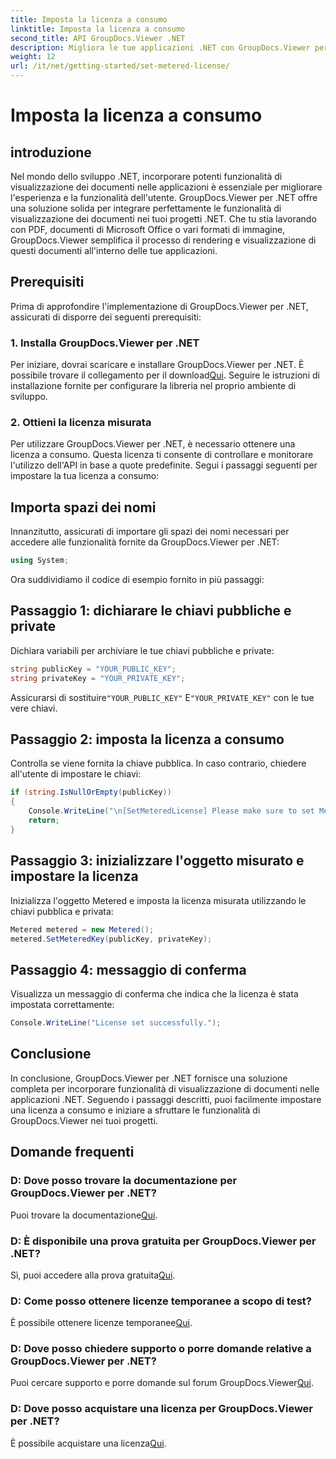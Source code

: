 ```yaml
---
title: Imposta la licenza a consumo
linktitle: Imposta la licenza a consumo
second_title: API GroupDocs.Viewer .NET
description: Migliora le tue applicazioni .NET con GroupDocs.Viewer per una visualizzazione fluida dei documenti. Integra facilmente le funzionalità di rendering dei documenti nei tuoi progetti.
weight: 12
url: /it/net/getting-started/set-metered-license/
---
```


# Imposta la licenza a consumo

## introduzione
Nel mondo dello sviluppo .NET, incorporare potenti funzionalità di visualizzazione dei documenti nelle applicazioni è essenziale per migliorare l'esperienza e la funzionalità dell'utente. GroupDocs.Viewer per .NET offre una soluzione solida per integrare perfettamente le funzionalità di visualizzazione dei documenti nei tuoi progetti .NET. Che tu stia lavorando con PDF, documenti di Microsoft Office o vari formati di immagine, GroupDocs.Viewer semplifica il processo di rendering e visualizzazione di questi documenti all'interno delle tue applicazioni.
## Prerequisiti
Prima di approfondire l'implementazione di GroupDocs.Viewer per .NET, assicurati di disporre dei seguenti prerequisiti:
### 1. Installa GroupDocs.Viewer per .NET
 Per iniziare, dovrai scaricare e installare GroupDocs.Viewer per .NET. È possibile trovare il collegamento per il download[Qui](https://releases.groupdocs.com/viewer/net/). Seguire le istruzioni di installazione fornite per configurare la libreria nel proprio ambiente di sviluppo.
### 2. Ottieni la licenza misurata
Per utilizzare GroupDocs.Viewer per .NET, è necessario ottenere una licenza a consumo. Questa licenza ti consente di controllare e monitorare l'utilizzo dell'API in base a quote predefinite. Segui i passaggi seguenti per impostare la tua licenza a consumo:

## Importa spazi dei nomi
Innanzitutto, assicurati di importare gli spazi dei nomi necessari per accedere alle funzionalità fornite da GroupDocs.Viewer per .NET:
```csharp
using System;
```

Ora suddividiamo il codice di esempio fornito in più passaggi:
## Passaggio 1: dichiarare le chiavi pubbliche e private
Dichiara variabili per archiviare le tue chiavi pubbliche e private:
```csharp
string publicKey = "YOUR_PUBLIC_KEY";
string privateKey = "YOUR_PRIVATE_KEY";
```
 Assicurarsi di sostituire`"YOUR_PUBLIC_KEY"` E`"YOUR_PRIVATE_KEY"` con le tue vere chiavi.
## Passaggio 2: imposta la licenza a consumo
Controlla se viene fornita la chiave pubblica. In caso contrario, chiedere all'utente di impostare le chiavi:
```csharp
if (string.IsNullOrEmpty(publicKey))
{
    Console.WriteLine("\n[SetMeteredLicense] Please make sure to set Metered keys. Learn more at https://Purchase.groupdocs.com/faqs/licensing/metered.");
    return;
}
```
## Passaggio 3: inizializzare l'oggetto misurato e impostare la licenza
Inizializza l'oggetto Metered e imposta la licenza misurata utilizzando le chiavi pubblica e privata:
```csharp
Metered metered = new Metered();
metered.SetMeteredKey(publicKey, privateKey);
```
## Passaggio 4: messaggio di conferma
Visualizza un messaggio di conferma che indica che la licenza è stata impostata correttamente:
```csharp
Console.WriteLine("License set successfully.");
```

## Conclusione
In conclusione, GroupDocs.Viewer per .NET fornisce una soluzione completa per incorporare funzionalità di visualizzazione di documenti nelle applicazioni .NET. Seguendo i passaggi descritti, puoi facilmente impostare una licenza a consumo e iniziare a sfruttare le funzionalità di GroupDocs.Viewer nei tuoi progetti.
## Domande frequenti
### D: Dove posso trovare la documentazione per GroupDocs.Viewer per .NET?
 Puoi trovare la documentazione[Qui](https://tutorials.groupdocs.com/viewer/net/).
### D: È disponibile una prova gratuita per GroupDocs.Viewer per .NET?
 Sì, puoi accedere alla prova gratuita[Qui](https://releases.groupdocs.com/).
### D: Come posso ottenere licenze temporanee a scopo di test?
 È possibile ottenere licenze temporanee[Qui](https://purchase.groupdocs.com/temporary-license/).
### D: Dove posso chiedere supporto o porre domande relative a GroupDocs.Viewer per .NET?
 Puoi cercare supporto e porre domande sul forum GroupDocs.Viewer[Qui](https://forum.groupdocs.com/c/viewer/9).
### D: Dove posso acquistare una licenza per GroupDocs.Viewer per .NET?
 È possibile acquistare una licenza[Qui](https://purchase.groupdocs.com/buy).
